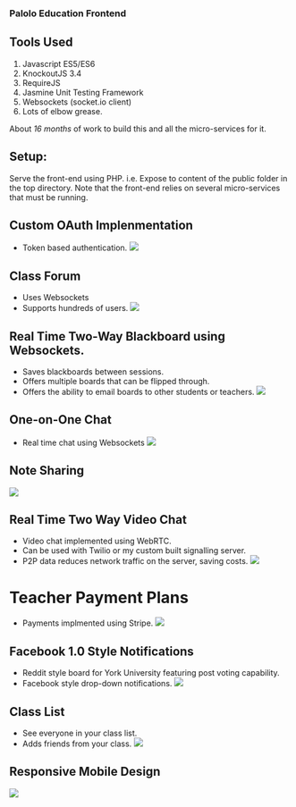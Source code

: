 ### Palolo Education Frontend

## Tools Used
1. Javascript ES5/ES6
2. KnockoutJS 3.4
3. RequireJS
4. Jasmine Unit Testing Framework
5. Websockets (socket.io client)
6. Lots of elbow grease.

About *16 months* of work to build this and all the micro-services for it.

## Setup:
Serve the front-end using PHP. i.e. Expose to content of the
public folder in the top directory. Note that the front-end
relies on several micro-services that must be running.

## Custom OAuth Implenmentation
- Token based authentication.
![](screens/custom_authentication.png)

## Class Forum
- Uses Websockets
- Supports hundreds of users.
![](screens/forum.png)

## Real Time Two-Way Blackboard using Websockets.
- Saves blackboards between sessions.
- Offers multiple boards that can be flipped through.
- Offers the ability to email boards to other students or teachers.
![](screens/real_time_blackboard.png)

## One-on-One Chat
- Real time chat using Websockets
![](screens/one_on_one_chat.png)

## Note Sharing
![](screens/shared_notes.png)

## Real Time Two Way Video Chat
- Video chat implemented using WebRTC.
- Can be used with Twilio or my custom built signalling server.
- P2P data reduces network traffic on the server, saving costs.
![](screens/video_chat.png)

# Teacher Payment Plans
- Payments implmented using Stripe.
![](screens/customer_payment.png)

## Facebook 1.0 Style Notifications
- Reddit style board for York University featuring post voting capability.
- Facebook style drop-down notifications.
![](screens/news_feed_notifcations.png)

## Class List
- See everyone in your class list.
- Adds friends from your class.
![](screens/class_list.png)

## Responsive Mobile Design
![](screens/responsive_design_mobile_mode.png)
